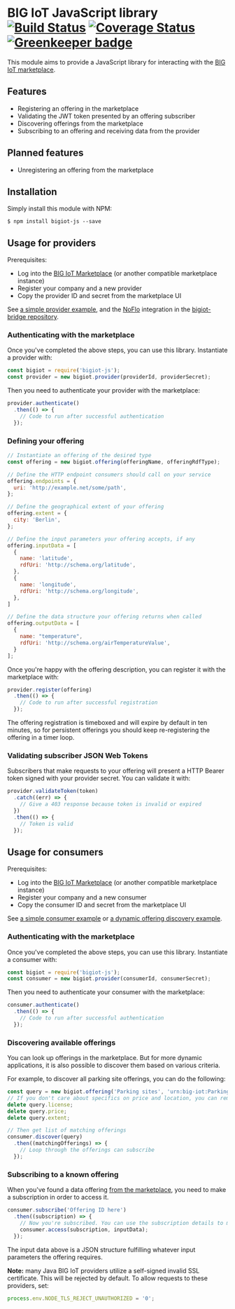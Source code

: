 BIG IoT JavaScript library [![Build Status](https://travis-ci.org/flowhub/bigiot-js.svg?branch=master)](https://travis-ci.org/flowhub/bigiot-js) [![Coverage Status](https://coveralls.io/repos/github/flowhub/bigiot-js/badge.svg)](https://coveralls.io/github/flowhub/bigiot-js) [![Greenkeeper badge](https://badges.greenkeeper.io/flowhub/bigiot-js.svg)](https://greenkeeper.io/)
==========================

This module aims to provide a JavaScript library for interacting with the [BIG IoT marketplace](https://market.big-iot.org/).

## Features

* Registering an offering in the marketplace
* Validating the JWT token presented by an offering subscriber
* Discovering offerings from the marketplace
* Subscribing to an offering and receiving data from the provider

## Planned features

* Unregistering an offering from the marketplace

## Installation

Simply install this module with NPM:

```shell
$ npm install bigiot-js --save
```

## Usage for providers

Prerequisites:

* Log into the [BIG IoT Marketplace](https://market.big-iot.org) (or another compatible marketplace instance)
* Register your company and a new provider
* Copy the provider ID and secret from the marketplace UI

See [a simple provider example](https://github.com/flowhub/bigiot-js/blob/master/example/provider.js), and the [NoFlo](https://noflojs.org) integration in the [bigiot-bridge repository](https://github.com/flowhub/bigiot-bridge).

### Authenticating with the marketplace

Once you've completed the above steps, you can use this library. Instantiate a provider with:

```javascript
const bigiot = require('bigiot-js');
const provider = new bigiot.provider(providerId, providerSecret);
```

Then you need to authenticate your provider with the marketplace:

```javascript
provider.authenticate()
  .then(() => {
    // Code to run after successful authentication
  });
```

### Defining your offering

```javascript
// Instantiate an offering of the desired type
const offering = new bigiot.offering(offeringName, offeringRdfType);

// Define the HTTP endpoint consumers should call on your service
offering.endpoints = {
  uri: 'http://example.net/some/path',
};

// Define the geographical extent of your offering
offering.extent = {
  city: 'Berlin',
};

// Define the input parameters your offering accepts, if any
offering.inputData = [
  {
    name: 'latitude',
    rdfUri: 'http://schema.org/latitude',
  },
  {
    name: 'longitude',
    rdfUri: 'http://schema.org/longitude',
  },
]

// Define the data structure your offering returns when called
offering.outputData = [
  {
    name: "temperature",
    rdfUri: 'http://schema.org/airTemperatureValue',
  }
];
```

Once you're happy with the offering description, you can register it with the marketplace with:

```javascript
provider.register(offering)
  .then(() => {
    // Code to run after successful registration
  });
```

The offering registration is timeboxed and will expire by default in ten minutes, so for persistent offerings you should keep re-registering the offering in a timer loop.

### Validating subscriber JSON Web Tokens

Subscribers that make requests to your offering will present a HTTP Bearer token signed with your provider secret. You can validate it with:

```javascript
provider.validateToken(token)
  .catch((err) => {
    // Give a 403 response because token is invalid or expired
  })
  .then(() => {
    // Token is valid
  });
```

## Usage for consumers

Prerequisites:

* Log into the [BIG IoT Marketplace](https://market.big-iot.org) (or another compatible marketplace instance)
* Register your company and a new consumer
* Copy the consumer ID and secret from the marketplace UI

See [a simple consumer example](https://github.com/flowhub/bigiot-js/blob/master/example/consumer.js) or [a dynamic offering discovery example](https://github.com/flowhub/bigiot-js/blob/master/example/consumer_discover.js).

### Authenticating with the marketplace

Once you've completed the above steps, you can use this library. Instantiate a consumer with:

```javascript
const bigiot = require('bigiot-js');
const consumer = new bigiot.provider(consumerId, consumerSecret);
```

Then you need to authenticate your consumer with the marketplace:

```javascript
consumer.authenticate()
  .then(() => {
    // Code to run after successful authentication
  });
```

### Discovering available offerings

You can look up offerings in the marketplace. But for more dynamic applications, it is also possible to discover them based on various criteria.

For example, to discover all parking site offerings, you can do the following:

```javascript
const query = new bigiot.offering('Parking sites', 'urn:big-iot:ParkingSiteCategory');
// If you don't care about specifics on price and location, you can remove those
delete query.license;
delete query.price;
delete query.extent;

// Then get list of matching offerings
consumer.discover(query)
  .then((matchingOfferings) => {
    // Loop through the offerings can subscribe
  });
```

### Subscribing to a known offering

When you've found a data offering [from the marketplace](https://market.big-iot.org/allOfferings?onlyActive), you need to make a subscription in order to access it.

```javascript
consumer.subscribe('Offering ID here')
  .then((subscription) => {
    // Now you're subscribed. You can use the subscription details to make calls to the offering
    consumer.access(subscription, inputData);
  });
```

The input data above is a JSON structure fulfilling whatever input parameters the offering requires.

**Note:** many Java BIG IoT providers utilize a self-signed invalid SSL certificate. This will be rejected by default. To allow requests to these providers, set:

```javascript
process.env.NODE_TLS_REJECT_UNAUTHORIZED = '0';
```
